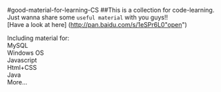 #good-material-for-learning-CS
##This is a collection for code-learning. 
Just wanna share some `useful material` with you guys!! </br>
[Have a look at here] (http://pan.baidu.com/s/1eSPr6L0"open")

Including material for:</br>
MySQL</br>
Windows OS</br>
Javascript</br>
Html+CSS</br>
Java</br>
More...
